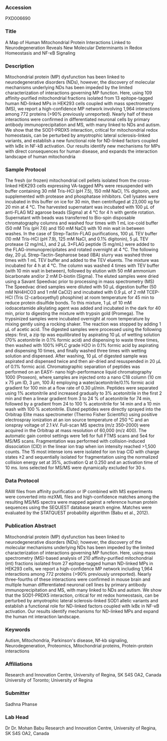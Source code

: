 ### Accession
PXD006690

### Title
A Map of Human Mitochondrial Protein Interactions Linked to Neurodegeneration Reveals New Molecular Determinants in Redox Homeostasis and NF-κB Signaling

### Description
Mitochondrial protein (MP) dysfunction has been linked to neurodegenerative disorders (NDs), however, the discovery of molecular mechanisms underlying NDs has been impeded by the limited characterization of interactions governing MP function. Here, using 109 affinity-purified mitochondrial fractions isolated from 13 epitope-tagged human ND-linked MPs in HEK293 cells coupled with mass spectrometry (MS), we report a high-confidence MP network involving 1,964 interactions among 772 proteins (>90% previously unreported). Nearly half of these interactions were confirmed in differentiated neuronal cells by primary antibody immunoprecipitation and MS, with many linked to NDs and autism. We show that the SOD1-PRDX5 interaction, critical for mitochondrial redox homeostasis, can be perturbed by amyotrophic lateral sclerosis-linked variants, and establish a new functional role for ND-linked factors coupled with IκBε in NF-kB activation. Our results identify new mechanisms for MPs with direct consequences for human disease, and expands the interaction landscape of human mitochondria

### Sample Protocol
The fresh (or frozen) mitochondrial cell pellets isolated from the cross-linked HEK293 cells expressing VA-tagged MPs were resuspended with buffer containing 30 mM Tris-HCl (pH 7.5), 150 mM NaCl, 1% digitonin, and supplemented with protease and phosphatase inhibitors. Cell lysates were incubated in this buffer on ice for 30 min, then centrifuged at 23,000 xg for 20 min at 4 °C. The harvested supernatant was incubated with 100 μL of anti-FLAG M2 agarose beads (Sigma) at 4 °C for 4 h with gentle rotation. Supernatant with beads was transferred to Bio-spin disposable chromatography columns and washed four times with 1 mL ice-cold buffer (50 mM Tris (pH 7.6) and 150 mM NaCl) with 10 min wait in between washes. In the case of Strep-Tactin-FLAG purifications, 100 µL TEV buffer (10 mM Tris-HCl (pH 7.9), 125 mM NaCl, and 0.1% digitonin), 5 µL TEV protease (2 mg/mL), and 2 µL 3×FLAG peptide (5 mg/mL) were added to the FLAG-immunoprecipitates and rotated overnight at 4 °C. The following day, 20 µL Strep-Tactin-Sepharose bead (IBA) slurry was washed three times with 1 mL TEV buffer and added to the TEV eluents. The mixture was incubated for 4 h at 4 °C. The column was washed 4 times with TEV buffer (with 10 min wait in between), followed by elution with 50 mM ammonium bicarbonate and/or 2 mM D-biotin (Sigma). The eluted samples were dried using a Savant Speedvac prior to processing in mass spectrometry (MS) The Speedvac dried samples were diluted with 50 μL digestion buffer (50 mM NH4HCO3 and 1 mM CaCl2) and incubated with 0.9 μL of 2 mM TCEP-HCl (Tris (2-carboxyethyl) phosphine) at room temperature for 45 min to reduce protein disulfide bonds. To this mixture, 1 μL of 10 mM iodoacetamide alkylating agent was added and incubated in the dark for 40 min, prior to digesting the mixture with trypsin gold (Promega). The trypsinized samples were incubated overnight at room temperature by mixing gently using a rocking shaker. The reaction was stopped by adding 1 μL of acetic acid. The digested samples were processed using the following steps: first, a zip tip was equilibrated by aspirating 10 μL of wetting solution (70% acetonitrile in 0.1% formic acid) and dispensing to waste three times, then washed with 100% HPLC grade H2O in 0.1% formic acid by aspirating and dispensing 10 times, and finally washed three times with wetting solution and dispensed. After washing, 10 μL of digested sample was aspirated and dispensed twice and then air-dried and resuspended in 20 μL of 0.1% formic acid. Chromatographic separation of peptides was performed on an EASY- nano high-performance liquid chromatography 1000 (Proxeon), where samples are injected onto a nano C18 column (10 cm x 75 μm ID, 3 μm, 100 Å) employing a water/acetonitrile/0.1% formic acid gradient for 100 min at a flow rate of 0.30 μl/min. Peptides were separated using 1% acetonitrile and increased gradually to 3% acetonitrile in the first 2 min and then a linear gradient from 3 to 24 % of acetonitrile for 74 min, followed by a gradient from 24 to 100 % acetonitrile for 14 min and a 10 min wash with 100 % acetonitrile. Eluted peptides were directly sprayed into the Orbitrap Elite mass spectrometer (Thermo Fisher Scientific) using positive electrospray ionization at an ion source temperature of 250 °C and an ionspray voltage of 2.1 kV. Full-scan MS spectra (m/z 350–2000) were acquired in the Orbitrap at mass resolution of 60,000 (m/z 400). The automatic gain control settings were 1e6 for full FTMS scans and 5e4 for MS/MS scans. Fragmentation was performed with collision-induced dissociation (CID) in the linear ion trap when ion intensity reached >1,500 counts. The 15 most intense ions were isolated for ion trap CID with charge states ≥2 and sequentially isolated for fragmentation using the normalized collision energy set at 35%, activation Q at 0.250 and an activation time of 10 ms. Ions selected for MS/MS were dynamically excluded for 30 s.

### Data Protocol
RAW files from affinity purification or IP combined with MS experiments were converted into mzXML files and high-confidence matches among the resulting MS/MS spectra were mapped against a reference human protein sequences using the SEQUEST database search engine. Matches were evaluated by the STATQUEST probability algorithm (Babu et al., 2012).

### Publication Abstract
Mitochondrial protein (MP) dysfunction has been linked to neurodegenerative disorders (NDs); however, the discovery of the molecular mechanisms underlying NDs has been impeded by the limited characterization of interactions governing MP function. Here, using mass spectrometry (MS)-based analysis of 210 affinity-purified mitochondrial (mt) fractions isolated from 27 epitope-tagged human ND-linked MPs in HEK293 cells, we report a high-confidence MP network including 1,964 interactions among 772&#xa0;proteins (&gt;90% previously unreported). Nearly three-fourths of these interactions were confirmed in mouse brain and multiple human differentiated neuronal cell lines by primary antibody immunoprecipitation and MS, with many linked to NDs and autism. We show that the SOD1-PRDX5 interaction, critical for mt redox homeostasis, can be perturbed by amyotrophic lateral sclerosis-linked SOD1 allelic variants and establish a functional role for ND-linked factors coupled with I&#x3ba;B&#x25b; in NF-&#x3ba;B activation. Our results identify mechanisms for ND-linked MPs and expand the human mt interaction landscape.

### Keywords
Autism, Mitochondria, Parkinson's disease, Nf-kb signaling, Neurodegeneration, Proteomics, Mitochondrial proteins, Protein-protein interactions

### Affiliations
Research and Innovation Centre, University of Regina, SK S4S OA2, Canada
University of Toronto;
University of Regina

### Submitter
Sadhna Phanse

### Lab Head
Dr Dr. Mohan Babu
Research and Innovation Centre, University of Regina, SK S4S OA2, Canada


